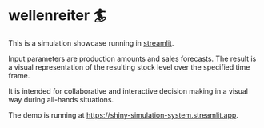 # wellenreiter :surfer:

This is a simulation showcase running in [streamlit](https://streamlit.io).

Input parameters are production amounts and sales forecasts. The result is a visual representation of the resulting stock level over the specified time frame.

It is intended for collaborative and interactive decision making in a visual way during all-hands situations.

The demo is running at <https://shiny-simulation-system.streamlit.app>.
